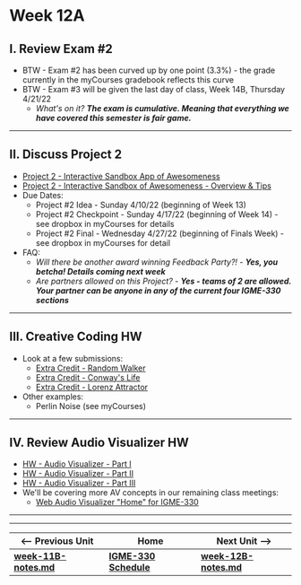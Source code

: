 # Week 12A

## I. Review Exam #2
- BTW - Exam #2 has been curved up by one point (3.3%) - the grade currently in the myCourses gradebook reflects this curve
- BTW - Exam #3 will be given the last day of class, Week 14B, Thursday 4/21/22
  - *What's on it?* ***The exam is cumulative. Meaning that everything we have covered this semester is fair game.***

<hr>

## II. Discuss Project 2

- [Project 2 - Interactive Sandbox App of Awesomeness](../projects/p2.md)
- [Project 2 - Interactive Sandbox of Awesomeness - Overview & Tips](../projects/p2-overview-and-tips.md)
- Due Dates:
  - Project #2 Idea - Sunday 4/10/22 (beginning of Week 13)
  - Project #2 Checkpoint - Sunday 4/17/22 (beginning of Week 14) - see dropbox in myCourses for details
  - Project #2 Final - Wednesday 4/27/22 (beginning of Finals Week) - see dropbox in myCourses for detail
- FAQ:
  - *Will there be another award winning Feedback Party?!* - ***Yes, you betcha! Details coming next week***
  - *Are partners allowed on this Project?* - ***Yes - teams of 2 are allowed. Your partner can be anyone in any of the current four IGME-330 sections***

<hr>

## III. Creative Coding HW

- Look at a few submissions:
  - [Extra Credit - Random Walker](https://github.com/tonethar/IGME-330-Master/blob/master/notes/HW-random-walker.md)
  - [Extra Credit - Conway's Life](https://github.com/tonethar/IGME-330-Master/blob/master/notes/HW-canvas-life.md)
  - [Extra Credit - Lorenz Attractor](https://github.com/tonethar/IGME-330-Master/blob/master/notes/HW-lorenz-attractor.md)
- Other examples: 
  - Perlin Noise (see myCourses)

<hr>

## IV. Review Audio Visualizer HW
- [HW - Audio Visualizer - Part I](https://github.com/tonethar/IGME-330-Master/blob/master/notes/HW-AV-2195-1.md)
- [HW - Audio Visualizer - Part II](https://github.com/tonethar/IGME-330-Master/blob/master/notes/HW-AV-2195-2.md)
- [HW - Audio Visualizer - Part III](https://github.com/tonethar/IGME-330-Master/blob/master/notes/HW-AV-2195-3.md)
- We'll be covering more AV concepts in our remaining class meetings:
  - [Web Audio Visualizer "Home" for IGME-330](https://github.com/tonethar/IGME-330-Master/blob/master/notes/web-audio-visualizer-home.md)

<hr><hr>

| <-- Previous Unit | Home | Next Unit -->
| --- | --- | --- 
| [**week-11B-notes.md**](11B.md)   |  [**IGME-330 Schedule**](../schedule.md) | [**week-12B-notes.md**](12B.md) 
